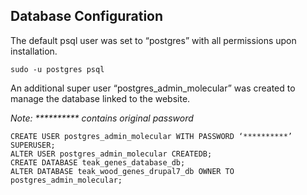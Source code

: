 ## Database Configuration ##
The default psql user was set to “postgres” with all permissions upon installation.

`sudo -u postgres psql`

An additional super user “postgres_admin_molecular” was created to manage the database linked to the
website.

*Note: ********** contains original password*

```
CREATE USER postgres_admin_molecular WITH PASSWORD ‘**********’
SUPERUSER;
ALTER USER postgres_admin_molecular CREATEDB;
CREATE DATABASE teak_genes_database_db;
ALTER DATABASE teak_wood_genes_drupal7_db OWNER TO
postgres_admin_molecular;
```
